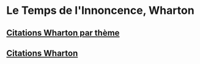 # Le Temps de l'Innoncence, Wharton

## [Citations Wharton par thème](Citations%20Wharton%20par%20thème.md)

## [Citations Wharton ](Citations%20Wharton%20)

